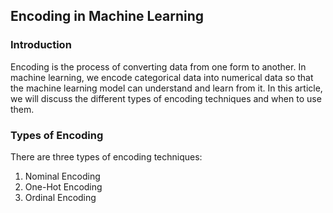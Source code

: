 ## Encoding in Machine Learning

### Introduction
Encoding is the process of converting data from one form to another. In machine learning, we encode categorical data into numerical data so that the machine learning model can understand and learn from it. In this article, we will discuss the different types of encoding techniques and when to use them.

### Types of Encoding
There are three types of encoding techniques:
1. Nominal Encoding
2. One-Hot Encoding
3. Ordinal Encoding
